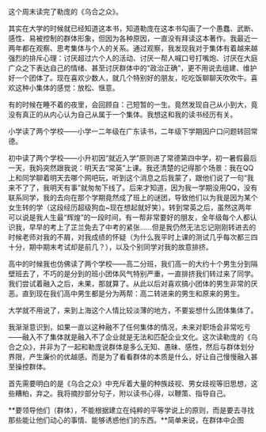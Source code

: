 这个周末读完了勒庞的《乌合之众》。

其实在大学的时候就已经知道这本书，知道勒庞在这本书勾画了一个愚蠢、武断、感性、易被控制的群体形象，但因为各种原因，一直没有拜读这本著作。我最近一两年都在观察、思考集体与个人的关系。通过观察，我发现我对于集体有着越来越强烈的排斥心理：讨厌超过六个人的活动、讨厌一帮人喊口号打嘴炮、讨厌在大庭广众之下表达自己的情绪、甚至讨厌群体中的“政治正确”，更不用说去组建、维护好一个团体了。现在喜欢少数人，就几个特别好的朋友，吃吃饭聊聊天吹吹牛。喜欢这种小集体的感觉：放松、惬意。

有的时候在睡不着的夜里，会回顾自：己短暂的一生。竟然发现自己从小到大，竟没有真正的从内心认为自己从属于一个集体。我想这和我的读书经历有关。

小学读了两个学校——小学一二年级在广东读书，二年级下学期因户口问题转回常德。

初中读了两个学校——小升初因“就近入学”原则进了常德第四中学，初一暑假最后一天，我妈突然跟我说：明天去“常英”上课。我还清楚的记得那个场景：我在QQ上和同学聊着明天去哪个网吧玩，听到这个消息之后我蒙了，跟他们说了一句“我来不了了，我明天有事”就匆匆下线了。后来才知道，因为我一学期没用QQ，没有联系同学，我的去向在那个学期竟然成了班上的谜团，导致他们以为我是因为某个女生转的学（这段经历超级狗血~现在想起就好笑）。转到常英之后，虽然这两年可以说是我人生最“辉煌”的一段时间，有一帮非常要好的朋友，全年级每个人都认识我，早早的考上了芷兰免去了中考的紧张……但是我仍然无法忘记刚刚转进去的时候老师对我的不屑，对我成绩的怀疑（为什么我平时上课的测试几乎每次都三四十分，期中期末考试却是前几？），以及个别同学对我的故意排挤。

高中的时候我也仿佛读了两个学校——高二分班，我们高一的大约十个男生分到隔壁班去了，不巧的是分到的班小团体风气特别严重，一直排挤我们转过来了同学。我们尝试着融入之后，未果，那就算了。从此以后对喜欢搞小团体的男生非常的厌恶。直到现在我们高中男生都是分为两帮：高二转进来的男生和原来的男生。

大学就不用说了，来到上海这个人情比较淡薄的地方，不要妄想什么团体集体了。

我渐渐意识到，如果一直以这种融不了任何集体的情况，未来对职场会非常吃亏——融入不了集体就是融入不了企业就是无法和匹配企业文化。这次读勒庞的《乌合之众》，并非为了一起和勒庞说群体是多么无知、愚昧、感性，然后与群体划分界限，产生廉价的优越感。而是为了看看群体的本质是什么，好让自己慢慢融入甚至操控群体。

首先需要明白的是《乌合之众》中充斥着大量的种族歧视、男女歧视等旧思想，这些糟粕，弃之。我将摘抄部分句子，附以读书心得，以鞭策、指导自己。

**要领导他们（群体），不能根据建立在纯粹的平等学说上的原则，而是要去寻找那些能让他们动心的事情、能够诱惑他们的东西。**简单来说，在群体中企图

<!--stackedit_data:
eyJoaXN0b3J5IjpbNjQ1NTIzNDhdfQ==
-->